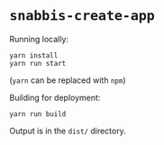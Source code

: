 # `snabbis-create-app`

Running locally:
```
yarn install
yarn run start
```

(`yarn` can be replaced with `npm`)

Building for deployment:
```
yarn run build
```

Output is in the `dist/` directory.

